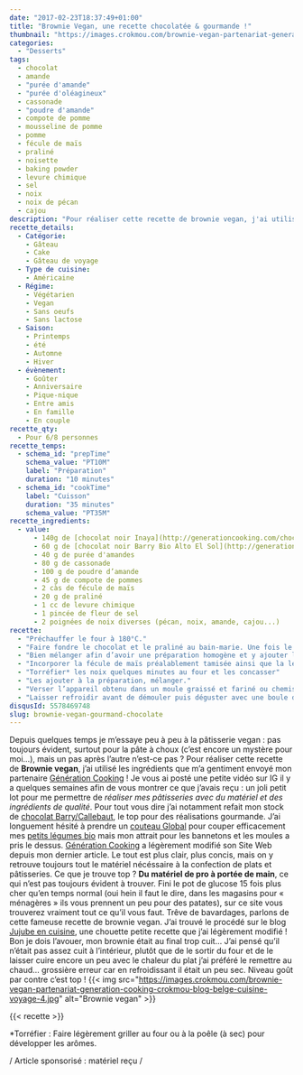 ```yaml
---
date: "2017-02-23T18:37:49+01:00"
title: "Brownie Vegan, une recette chocolatée & gourmande !"
thumbnail: "https://images.crokmou.com/brownie-vegan-partenariat-generation-cooking-crokmou-blog-belge-cuisine-voyage-1.jpg"
categories:
  - "Desserts"
tags:
  - chocolat
  - amande
  - "purée d'amande"
  - "purée d'oléagineux"
  - cassonade
  - "poudre d'amande"
  - compote de pomme
  - mousseline de pomme
  - pomme
  - fécule de maïs
  - praliné
  - noisette
  - baking powder
  - levure chimique
  - sel
  - noix
  - noix de pécan
  - cajou
description: "Pour réaliser cette recette de brownie vegan, j'ai utilisé les ingrédients que m'a gentiment envoyé mon partenaire Génération Cooking ! Je vous ai posté ..."
recette_details:
  - Catégorie:
    - Gâteau
    - Cake
    - Gâteau de voyage
  - Type de cuisine:
    - Américaine
  - Régime:
    - Végétarien
    - Vegan
    - Sans oeufs
    - Sans lactose
  - Saison:
    - Printemps
    - été
    - Automne
    - Hiver
  - évènement:
    - Goûter
    - Anniversaire
    - Pique-nique
    - Entre amis
    - En famille
    - En couple
recette_qty:
  - Pour 6/8 personnes
recette_temps:
  - schema_id: "prepTime"
    schema_value: "PT10M"
    label: "Préparation"
    duration: "10 minutes"
  - schema_id: "cookTime"
    label: "Cuisson"
    duration: "35 minutes"
    schema_value: "PT35M"
recette_ingredients:
  - value:
      - 140g de [chocolat noir Inaya](http://generationcooking.com/chocolat-de-couvertures-de-grandes-origines/3232-chocolat-noir-65-inaya-1-kg.html)
      - 60 g de [chocolat noir Barry Bio Alto El Sol](http://generationcooking.com/chocolat-de-couvertures-de-grandes-origines/3065-chocolat-bio-alto-el-sol-65-pistoles-2-kg-barry.html)
      - 40 g de purée d'amandes
      - 80 g de cassonade
      - 100 g de poudre d’amande
      - 45 g de compote de pommes
      - 2 càs de fécule de maïs
      - 20 g de praliné
      - 1 cc de levure chimique
      - 1 pincée de fleur de sel
      - 2 poignées de noix diverses (pécan, noix, amande, cajou...)
recette:
  - "Préchauffer le four à 180°C."
  - "Faire fondre le chocolat et le praliné au bain-marie. Une fois le tout presque fondu, ajouter la purée d’amandes."
  - "Bien mélanger afin d’avoir une préparation homogène et y ajouter la poudre d’amande, le sucre, le sel et la compote de pomme."
  - "Incorporer la fécule de maïs préalablement tamisée ainsi que la levure chimique, mélanger à l’aide d’une spatule."
  - "Torréfier* les noix quelques minutes au four et les concasser"
  - "Les ajouter à la préparation, mélanger."
  - "Verser l’appareil obtenu dans un moule graissé et fariné ou chemisé de papier sulfurisé. Cuire 35/40 minutes au four."
  - "Laisser refroidir avant de démouler puis déguster avec une boule de glace vanille ou nature !"
disqusId: 5578469748
slug: brownie-vegan-gourmand-chocolate
---
```


Depuis quelques temps je m’essaye peu à peu à la pâtisserie vegan : pas toujours
évident, surtout pour la pâte à choux (c’est encore un mystère pour moi…), mais
un pas après l’autre n’est-ce pas ? Pour réaliser cette recette de **Brownie
vegan**, j’ai utilisé les ingrédients que m’a gentiment envoyé mon partenaire
[Génération Cooking](http://generationcooking.com/) ! Je vous ai posté une
petite vidéo sur IG il y a quelques semaines afin de vous montrer ce que j’avais
reçu : un joli petit lot pour me permettre de _réaliser mes pâtisseries avec du
matériel et des ingrédients de qualité_. Pour tout vous dire j’ai notamment
refait mon stock de
[chocolat Barry/Callebaut](http://generationcooking.com/177-chocolats-et-cacao),
le top pour des réalisations gourmande. J’ai longuement hésité à prendre un
[couteau Global](http://generationcooking.com/12-couteaux-global) pour couper
efficacement mes
[petits légumes bio](https://crokmou.com/2016/12/lheureux-nouveau-paniers-de-fruits-legumes-a-bruxelles)
mais mon attrait pour les bannetons et les moules a pris le dessus.
[Génération Cooking](https://crokmou.com/2014/02/generation-cooking)
a légèrement modifié son Site Web depuis mon dernier article. Le tout est plus
clair, plus concis, mais on y retrouve toujours tout le matériel nécéssaire à la
confection de plats et pâtisseries. Ce que je trouve top ? **Du matériel de pro
à portée de main**, ce qui n’est pas toujours évident à trouver. Fini le pot de
glucose 15 fois plus cher qu’en temps normal (oui hein il faut le dire, dans les
magasins pour « ménagères » ils vous prennent un peu pour des patates), sur ce
site vous trouverez vraiment tout ce qu’il vous faut. Trêve de bavardages,
parlons de cette fameuse recette de brownie vegan. J’ai trouvé le procédé sur le
blog
[Jujube en cuisine](http://www.jujube-en-cuisine.fr/brownie-aux-noix-sans-lactose-sans-gluten-et-sans-oeufs-vegan/),
une chouette petite recette que j’ai légèrement modifié ! Bon je dois l’avouer,
mon brownie était au final trop cuit… J’ai pensé qu’il n’était pas assez cuit à
l’intérieur, plutôt que de le sortir du four et de le laisser cuire encore un
peu avec le chaleur du plat j’ai préféré le remettre au chaud… grossière erreur
car en refroidissant il était un peu sec. Niveau goût par contre c’est top !
{{< img
src="https://images.crokmou.com/brownie-vegan-partenariat-generation-cooking-crokmou-blog-belge-cuisine-voyage-4.jpg"
alt="Brownie vegan" >}}

{{< recette >}}

*Torréfier : Faire légèrement griller au four ou à la poêle (à sec) pour développer les arômes.

/ Article sponsorisé : matériel reçu /
